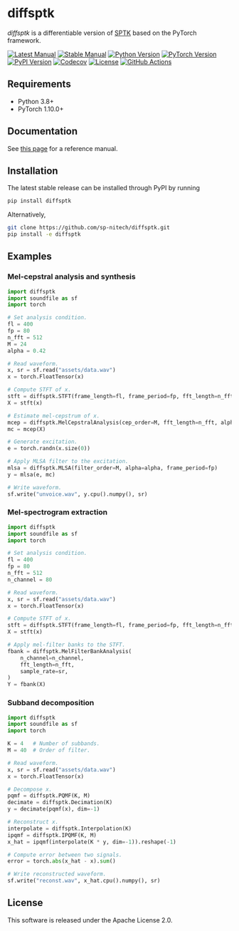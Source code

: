diffsptk
========
*diffsptk* is a differentiable version of [SPTK](https://github.com/sp-nitech/SPTK) based on the PyTorch framework.

[![Latest Manual](https://img.shields.io/badge/docs-latest-blue.svg)](https://sp-nitech.github.io/diffsptk/latest/)
[![Stable Manual](https://img.shields.io/badge/docs-stable-blue.svg)](https://sp-nitech.github.io/diffsptk/0.5.0/)
[![Python Version](https://img.shields.io/pypi/pyversions/diffsptk.svg)](https://pypi.python.org/pypi/diffsptk)
[![PyTorch Version](https://img.shields.io/badge/pytorch-1.10.0%20%7C%201.12.0-orange.svg)](https://pypi.python.org/pypi/diffsptk)
[![PyPI Version](https://img.shields.io/pypi/v/diffsptk.svg)](https://pypi.python.org/pypi/diffsptk)
[![Codecov](https://codecov.io/gh/sp-nitech/diffsptk/branch/master/graph/badge.svg)](https://app.codecov.io/gh/sp-nitech/diffsptk)
[![License](https://img.shields.io/github/license/sp-nitech/diffsptk.svg)](https://github.com/sp-nitech/diffsptk/blob/master/LICENSE)
[![GitHub Actions](https://github.com/sp-nitech/diffsptk/workflows/package/badge.svg)](https://github.com/sp-nitech/diffsptk/actions)


Requirements
------------
- Python 3.8+
- PyTorch 1.10.0+


Documentation
-------------
See [this page](https://sp-nitech.github.io/diffsptk/latest/) for a reference manual.


Installation
------------
The latest stable release can be installed through PyPI by running
```sh
pip install diffsptk
```
Alternatively,
```sh
git clone https://github.com/sp-nitech/diffsptk.git
pip install -e diffsptk
```


Examples
--------
### Mel-cepstral analysis and synthesis
```python
import diffsptk
import soundfile as sf
import torch

# Set analysis condition.
fl = 400
fp = 80
n_fft = 512
M = 24
alpha = 0.42

# Read waveform.
x, sr = sf.read("assets/data.wav")
x = torch.FloatTensor(x)

# Compute STFT of x.
stft = diffsptk.STFT(frame_length=fl, frame_period=fp, fft_length=n_fft)
X = stft(x)

# Estimate mel-cepstrum of x.
mcep = diffsptk.MelCepstralAnalysis(cep_order=M, fft_length=n_fft, alpha=alpha)
mc = mcep(X)

# Generate excitation.
e = torch.randn(x.size(0))

# Apply MLSA filter to the excitation.
mlsa = diffsptk.MLSA(filter_order=M, alpha=alpha, frame_period=fp)
y = mlsa(e, mc)

# Write waveform.
sf.write("unvoice.wav", y.cpu().numpy(), sr)
```

### Mel-spectrogram extraction
```python
import diffsptk
import soundfile as sf
import torch

# Set analysis condition.
fl = 400
fp = 80
n_fft = 512
n_channel = 80

# Read waveform.
x, sr = sf.read("assets/data.wav")
x = torch.FloatTensor(x)

# Compute STFT of x.
stft = diffsptk.STFT(frame_length=fl, frame_period=fp, fft_length=n_fft)
X = stft(x)

# Apply mel-filter banks to the STFT.
fbank = diffsptk.MelFilterBankAnalysis(
    n_channel=n_channel,
    fft_length=n_fft,
    sample_rate=sr,
)
Y = fbank(X)
```

### Subband decomposition
```python
import diffsptk
import soundfile as sf
import torch

K = 4   # Number of subbands.
M = 40  # Order of filter.

# Read waveform.
x, sr = sf.read("assets/data.wav")
x = torch.FloatTensor(x)

# Decompose x.
pqmf = diffsptk.PQMF(K, M)
decimate = diffsptk.Decimation(K)
y = decimate(pqmf(x), dim=-1)

# Reconstruct x.
interpolate = diffsptk.Interpolation(K)
ipqmf = diffsptk.IPQMF(K, M)
x_hat = ipqmf(interpolate(K * y, dim=-1)).reshape(-1)

# Compute error between two signals.
error = torch.abs(x_hat - x).sum()

# Write reconstructed waveform.
sf.write("reconst.wav", x_hat.cpu().numpy(), sr)
```


License
-------
This software is released under the Apache License 2.0.
